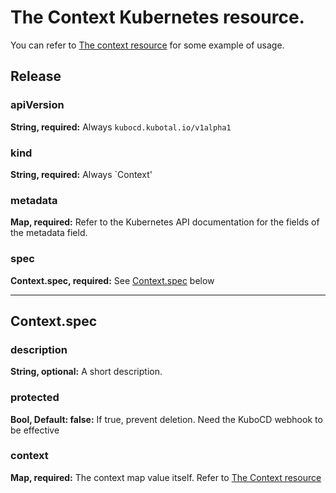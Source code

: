 # The Context Kubernetes resource.

You can refer to [The context resource](../user-guide/160-the-context.md) for some example of usage.

## Release

### apiVersion

**String, required:** Always `kubocd.kubotal.io/v1alpha1`

### kind

**String, required:** Always `Context'

### metadata

**Map, required:** Refer to the Kubernetes API documentation for the fields of the metadata field.

### spec

**Context.spec, required:** See [Context.spec](#contextspec) below

---

## Context.spec

### description

**String, optional:** A short description. 

### protected

**Bool, Default: false:** If true, prevent deletion. Need the KuboCD webhook to be effective

### context

**Map, required:** The context map value itself. Refer to [The Context resource](../user-guide/160-the-context.md)

